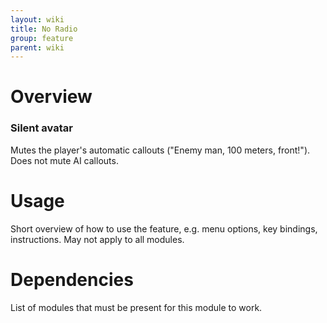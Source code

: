 ```yaml
---
layout: wiki
title: No Radio
group: feature
parent: wiki
---
```


# Overview

### Silent avatar
Mutes the player's automatic callouts ("Enemy man, 100 meters, front!").
Does not mute AI callouts.


# Usage

Short overview of how to use the feature, e.g. menu options, key bindings, 
instructions. May not apply to all modules.


# Dependencies

List of modules that must be present for this module to work.

